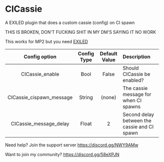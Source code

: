 # CICassie
A EXILED plugin that does a custom cassie (config) on CI spawn

THIS IS BROKEN, DON'T FUCKING SHIT IN MY DM'S SAYING IT NO WORK

This works for MP2 but you need [EXILED](https://github.com/galaxy119/EXILED)

Config option | Config Type | Default Value | Description
:---: | :---: | :---: | :------
CICassie_enable | Bool | False | Should CICassie be enabled? 
CICassie_cispawn_message | String | (none) | The cassie message for when CI spawns
CICassie_message_delay | Float | 2 | Second delay between the cassie and CI spawn


Need help? Join the support server https://discord.gg/NWY9AMw

Want to join my community?  https://discord.gg/58eXPJN

